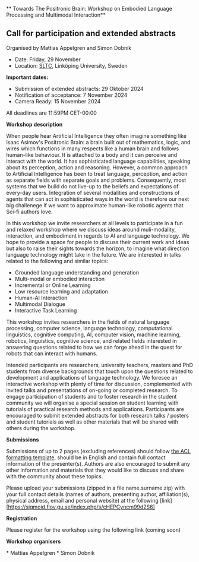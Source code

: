 ** Towards The Positronic Brain: Workshop on Embodied Language Processing and Multimodal Interaction**

## Call for participation and extended abstracts

Organised by Mattias Appelgren and Simon Dobnik

* Date: Friday, 29 November
* Location: [SLTC](https://sltc2024.github.io), Linköping University, Sweden
<!-- * Address: TBD
* Room: TBD 
* Zoom: TBD -->

<!-- Website: https://gu-clasp.github.io/language-and-perception/events/positronic-brain -->

**Important dates:**

* Submission of extended abstracts: 29 Oktober 2024
* Notification of acceptance: 7 November 2024
* Camera Ready: 15 November 2024

All deadlines are 11:59PM CET-00:00 

**Workshop description**

When people hear Artificial Intelligence they often imagine something like Isaac Asimov's Positronic Brain: a brain built out of mathematics, logic, and wires which functions in many respects like a human brain and follows human-like behaviour. It is attached to a body and it can perceive and interact with the world. It has sophisticated language capabilities, speaking about its perception, action and reasoning. However, a common approach to Artificial Intelligence has been to treat language, perception, and action as separate fields with separate goals and problems. Consequently, most systems that we build do not live-up to the beliefs and expectations of every-day users. Integration of several modalities and constructions of agents that can act in sophisticated ways in the world is therefore our next big challenege if we want to approximate human-like robotic agents that Sci-fi authors love. 

In this workshop we invite researchers at all levels to participate in a fun and relaxed workshop where we discuss ideas around muli-modality, interaction, and embodiment in regards to AI and language technology. We hope to provide a space for people to discuss their current work and ideas but also to raise their sights towards the horizon, to imagine what direction language technology might take in the future. We are interested in talks related to the following and similar topics:
* Grounded language understanding and generation
* Multi-modal or embodied interaction
* Incremental or Online Learning
* Low resource learning and adaptation
* Human-AI Interaction
* Multimodal Dialogue
* Interactive Task Learning

This workshop invites researchers in the fields of natural language processing, computer science, language technology, computational linguistics, cognitive computing, AI, computer vision, machine learning, robotics, linguistics, cognitive science, and related fields interested in answering questions related to how we can forge ahead in the quest for robots that can interact with humans. 

Intended participants are researchers, university teachers, masters and PhD students from diverse backgrounds that touch upon the questions related to development and applications of language technology. We foresee an interactive workshop with plenty of time for discussion, complemented with invited talks and presentations of on-going or completed research. To engage participation of students and to foster research in the student community we will organise a special session on student learning with tutorials of practical research methods and applications. Participants are encouraged to submit extended abstracts for both research talks / posters and student tutorials as well as other materials that will be shared with others during the workshop.

<!-- **Invited speakers** -->


**Submissions**

Submissions of up to 2 pages (excluding references) should follow [the ACL formatting template][2], should be in English and contain full contact information of the presenter(s). Authors are also encouraged to submit any other information and materials that they would like to discuss and share with the community about these topics.

Please upload your submissions (zipped in a file name.surname.zip) with your full contact details (names of authors, presenting author, affiliation(s), physical address, email and personal website) at the following [link][https://sigmoid.flov.gu.se/index.php/s/cHEPCyncm99d2S6]

**Registration**

Please register for the workshop using the following link (coming soon)

**Workshop organisers**

\* Mattias Appelgren
\* Simon Dobnik

[1]:	www.gu.se/en/research/language-and-perception-research-group-lp
[2]:	https://2023.aclweb.org/calls/style_and_formatting/
